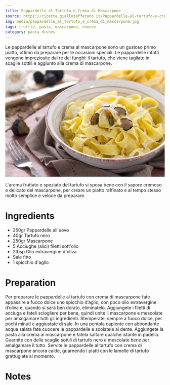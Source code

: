 ```yaml
---
title: Pappardelle al Tartufo e Crema di Mascarpone
source: https://ricette.giallozafferano.it/Pappardelle-al-tartufo-e-crema-di-mascarpone.html
img: media/pappardelle_al_tartufo_e_crema_di_mascarpone.jpg
tags: truffle, pasta, mascarpone, cheese
category: pasta dishes
---
```


Le pappardelle al tartufo e crema al mascarpone sono un gustoso primo piatto, ottimo da preparare per le occasioni speciali. Le pappardelle infatti vengono impreziosite dal re dei funghi: il tartufo, che viene tagliato in scaglie sottili e aggiunto alla crema di mascarpone.  

![Pappardelle al Tartufo e Crema di Mascarpone](media/pappardelle_al_tartufo_e_crema_di_mascarpone.jpg)

L'aroma fruttato e speziato del tartufo si sposa bene con il sapore cremoso e delicato del mascarpone, per creare un piatto raffinato e  al tempo stesso molto semplice e veloce da preparare.

Ingredients
===========

* 250gr Pappardelle all'uovo
* 40gr Tartufo nero
* 250gr Mascarpone
* 5 Acciughe (alici) filetti sott'olio
* 2tbsp Olio extravergine d'oliva
* Sale fino
* 1 spicchio d'aglio

Preparation
===========

Per preparare le pappardelle al tartufo con crema di mascarpone fate appassire a fuoco dolce uno spicchio d’aglio, con poco olio extravergine d’oliva e, quando si sarà ben dorato, eliminatelo. Aggiungete i filetti di acciuga e fateli sciogliere per bene, quindi unite il mascarpone e mescolate per amalgamare tutti gli ingredienti. Stemperate, sempre a fuoco dolce, per pochi minuti e aggiustate di sale. In una pentola capiente con abbondante acqua salata fate cuocere le pappardelle e scolatele al dente. Aggiungete la pasta alla crema al mascarpone e fatela saltare qualche istante in padella. Guarnite con delle scaglie sottili di tartufo nero e mescolate bene per amalgamare il tutto. Servite le pappardelle al tartufo con crema di mascarpone ancora calde, guarnendo i piatti con le lamelle di tartufo grattugiate al momento.

Notes
=====
